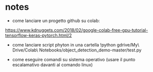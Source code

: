 # notes


- come lanciare un progetto github su colab:

https://www.kdnuggets.com/2018/02/google-colab-free-gpu-tutorial-tensorflow-keras-pytorch.html/2


- come lanciare script phyton in una cartella
!python gdrive/My\ Drive/Colab\ Notebooks/object_detection_demo-master/test.py


- come eseguire comandi su sistema operativo
(usare il punto escalamativo davanti al comando linux)
